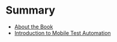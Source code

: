 # Summary

* [About the Book](README.md)
* [Introduction to Mobile Test Automation](introduction-to-mobile-test-automation.md)

